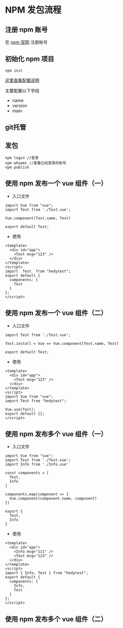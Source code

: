 # NPM 发包流程

## 注册 npm 账号

在 [npm 官网](https://www.npmjs.com/) 注册账号

## 初始化 npm 项目

```
npm init
```

[这里查看配置说明](https://docs.npmjs.com/files/package.json#description)

主要配置以下字段
- name
- version
- main

## git托管

## 发包

```
npm login //登录
npm whoami //查看已经登录的账号
npm publish
```

## 使用 npm 发布一个 vue 组件（一）

- 入口文件

```
import Vue from "vue";
import Test from './Test.vue';

Vue.component(Test.name, Test)

export default Test;
```

- 使用

```
<template>
  <div id="app">
    <Test msg="123" />
  </div>
</template>
<script>
import  Test  from "hedytest";
export default {
  components: {
    Test
  }
};
</script>
```

## 使用 npm 发布一个 vue 组件（二）

- 入口文件

```
import Test from './Test.vue';

Test.install = Vue => Vue.component(Test.name, Test)

export default Test;
```

- 使用

```
<template>
  <div id="app">
    <Test msg="123" />
  </div>
</template>
<script>
import Vue from "vue";
import Test from "hedytest";

Vue.use(Test);
export default {};
</script>
```

## 使用 npm 发布多个 vue 组件（一）

- 入口文件

```
import Vue from "vue";
import Test from './Test.vue';
import Info from './Info.vue'

const components = [
  Test,
  Info
]

components.map(component => {
  Vue.component(component.name, component)
})

export {
  Test,
  Info
}
```

- 使用

```
<template>
  <div id="app">
    <Info msg="111" />
    <Test msg="123" />
  </div>
</template>
<script>
import { Info, Test } from "hedytest";
export default {
  components: {
    Info,
    Test
  }
};
</script>
```

## 使用 npm 发布多个 vue 组件（二）

